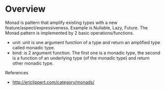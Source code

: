 # Overview

Monad is pattern that amplify existing types with a new feature/aspect/expressiveness. Example is Nullable, Lazy, Future.
The Monad pattern is implemented by 2 basic operations/functions.

* unit: unit is one argument function of a type and return an amplified type called monadic type.
* bind: is 2 argument function. The first one is a monadic type, the second is a function of an underlying type (of the monadic type) and return other monadic type.

References

* http://ericlippert.com/category/monads/
